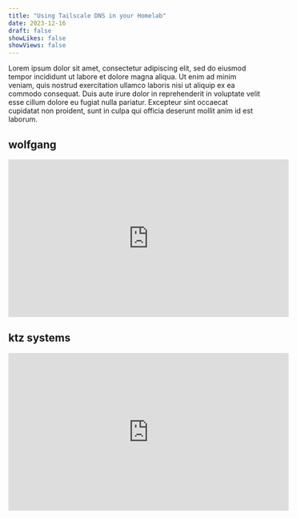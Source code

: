 ```yaml
---
title: "Using Tailscale DNS in your Homelab"
date: 2023-12-16
draft: false
showLikes: false
showViews: false
---
```


Lorem ipsum dolor sit amet, consectetur adipiscing elit, sed do eiusmod tempor incididunt ut labore et dolore magna aliqua. Ut enim ad minim veniam, quis nostrud exercitation ullamco laboris nisi ut aliquip ex ea commodo consequat. Duis aute irure dolor in reprehenderit in voluptate velit esse cillum dolore eu fugiat nulla pariatur. Excepteur sint occaecat cupidatat non proident, sunt in culpa qui officia deserunt mollit anim id est laborum.

## wolfgang
<iframe width="560" height="315" src="https://www.youtube-nocookie.com/embed/qlcVx-k-02E" title="YouTube video player" frameborder="0" allow="accelerometer; autoplay; clipboard-write; encrypted-media; gyroscope; picture-in-picture; web-share" allowfullscreen></iframe>

## ktz systems
<iframe width="560" height="315" src="https://www.youtube-nocookie.com/embed/Uzcs97XcxiE" title="YouTube video player" frameborder="0" allow="accelerometer; autoplay; clipboard-write; encrypted-media; gyroscope; picture-in-picture; web-share" allowfullscreen></iframe>